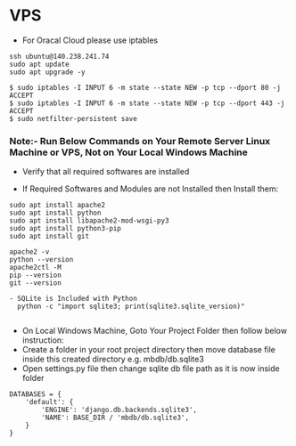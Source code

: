 
# VPS 
- For Oracal Cloud please use iptables


```
ssh ubuntu@140.238.241.74
sudo apt update 
sudo apt upgrade -y

```


```
$ sudo iptables -I INPUT 6 -m state --state NEW -p tcp --dport 80 -j ACCEPT
$ sudo iptables -I INPUT 6 -m state --state NEW -p tcp --dport 443 -j ACCEPT
$ sudo netfilter-persistent save

````
### Note:- Run Below Commands on Your Remote Server Linux Machine or VPS, Not on Your Local Windows Machine
  - Verify that all required softwares are installed
  
  - If Required Softwares and Modules are not Installed then Install them:
  
```
sudo apt install apache2
sudo apt install python
sudo apt install libapache2-mod-wsgi-py3
sudo apt install python3-pip
sudo apt install git

apache2 -v
python --version
apache2ctl -M
pip --version
git --version

- SQLite is Included with Python
  python -c "import sqlite3; print(sqlite3.sqlite_version)"
  
```


- On Local Windows Machine, Goto Your Project Folder then follow below instruction:
- Create a folder in your root project directory then move database file inside this created directory e.g. mbdb/db.sqlite3
- Open settings.py file then change sqlite db file path as it is now inside folder



```
DATABASES = {
    'default': {
        'ENGINE': 'django.db.backends.sqlite3',
        'NAME': BASE_DIR / 'mbdb/db.sqlite3',
    }
}
```
